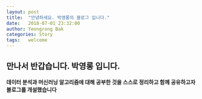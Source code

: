 ```yaml
---
layout: post
title:  "안녕하세요. 박영롱의 블로그 입니다."
date:   2018-07-01 23:32:00
author: Yeongrong Bak
categories: Story
tags:	welcome
---
```


## 만나서 반갑습니다. 박영롱 입니다.
**데이터 분석과 머신러닝 알고리즘에 대해 공부한 것을 스스로 정리하고 함께 공유하고자 블로그를 개설했습니다**
